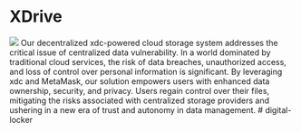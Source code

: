 # XDrive
<img src="https://i.imgur.com/jLXgV24.png" />
Our decentralized xdc-powered cloud storage system addresses the critical issue of centralized data vulnerability. In a world dominated by traditional cloud services, the risk of data breaches, unauthorized access, and loss of control over personal information is significant. By leveraging xdc and MetaMask, our solution empowers users with enhanced data ownership, security, and privacy. Users regain control over their files, mitigating the risks associated with centralized storage providers and ushering in a new era of trust and autonomy in data management.
#   d i g i t a l - l o c k e r  
 
